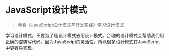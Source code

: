 # JavaScript设计模式
> 参看《JavaScript设计模式与开发实践》学习设计模式

学习设计模式，不要为了用设计模式去用设计模式。合理的设计模式会帮助我们用正确的姿势写代码。因为JavaScript的灵活性，所以很多设计模式在JavaScript中更容易实现。
